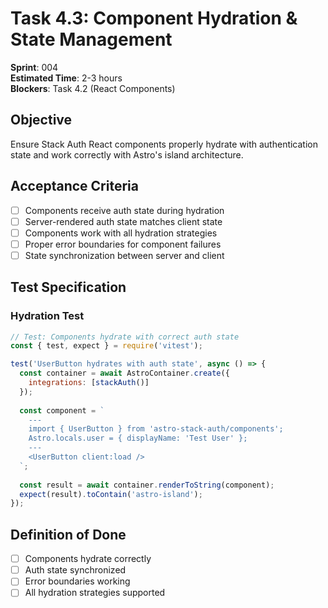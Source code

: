 # Task 4.3: Component Hydration & State Management

**Sprint**: 004  
**Estimated Time**: 2-3 hours  
**Blockers**: Task 4.2 (React Components)

## Objective

Ensure Stack Auth React components properly hydrate with authentication state and work correctly with Astro's island architecture.

## Acceptance Criteria

- [ ] Components receive auth state during hydration
- [ ] Server-rendered auth state matches client state
- [ ] Components work with all hydration strategies
- [ ] Proper error boundaries for component failures
- [ ] State synchronization between server and client

## Test Specification

### Hydration Test

```javascript
// Test: Components hydrate with correct auth state
const { test, expect } = require('vitest');

test('UserButton hydrates with auth state', async () => {
  const container = await AstroContainer.create({
    integrations: [stackAuth()]
  });
  
  const component = `
    ---
    import { UserButton } from 'astro-stack-auth/components';
    Astro.locals.user = { displayName: 'Test User' };
    ---
    <UserButton client:load />
  `;
  
  const result = await container.renderToString(component);
  expect(result).toContain('astro-island');
});
```

## Definition of Done

- [ ] Components hydrate correctly
- [ ] Auth state synchronized
- [ ] Error boundaries working
- [ ] All hydration strategies supported